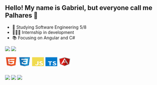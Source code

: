 ## Hello! My name is Gabriel, but everyone call me Palhares 👋
- 🎒 Studying Software Engineering 5/8
- 👨🏻‍💻 Internship in development
- 📚 Focusing on Angular and C#
<div>
  <a src="https://github.com/gabrielplhrs">
  <a href="https://github.com/gabrielplhrs"/><img height="160em" src="https://github-readme-stats.vercel.app/api?username=gabrielplhrs&show_icons=true&theme=radical"/></a>
  <a href="https://github.com/gabrielplhrs"/><img height="160em" src="https://github-readme-stats.vercel.app/api/top-langs/?username=gabrielplhrs&layout=compact&langs_count=16&theme=radical"/></a>
  </a>
</div>
<br>
<div>
   <a href="https://github.com/gabrielplhrs"/><img align="center" alt="HTML" height="30" width="40" src="https://raw.githubusercontent.com/devicons/devicon/master/icons/html5/html5-original.svg"></a>
   <a href="https://github.com/gabrielplhrs"/><img align="center" alt="CSS" height="30" width="40" src="https://raw.githubusercontent.com/devicons/devicon/master/icons/css3/css3-original.svg"></a>
   <a href="https://developer.mozilla.org/pt-BR/"/><img align="center" alt="Js" height="30" width="40" src="https://raw.githubusercontent.com/devicons/devicon/master/icons/javascript/javascript-plain.svg"></a>
   <a href="https://www.typescriptlang.org/"/><img align="center" alt="Ts" height="30" width="40" src="https://raw.githubusercontent.com/devicons/devicon/master/icons/typescript/typescript-plain.svg"></a>
   <a href="https://angular.io/"/><img align="center" alt="Angular" height="30" width="40" src="https://github.com/devicons/devicon/raw/master/icons/angularjs/angularjs-original.svg"></a>
</div>
  
##
  
<a href="https://www.linkedin.com/in/gabriel-pizzani-palhares" /><img src="https://img.shields.io/badge/LinkedIn-0077B5?style=for-the-badge&logo=linkedin&logoColor=white" /></a>
<a href="https://twitter.com/gabrielplhrs"/><img src="https://img.shields.io/badge/Twitter-1DA1F2?style=for-the-badge&logo=twitter&logoColor=white"/></a>
<a href="https://www.instagram.com/gabrielplhrs/"/><img src="https://img.shields.io/badge/Instagram-E4405F?style=for-the-badge&logo=instagram&logoColor=white"/></a>
